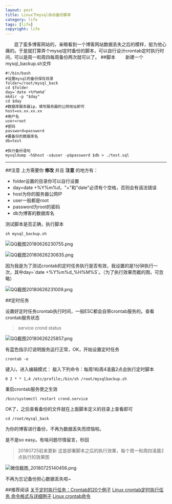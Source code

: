 ```yaml
---
layout: post
title: Linux下mysql自动备份脚本
category: life
tags: [life]
copyright: life
---
```


&nbsp;&nbsp;&nbsp;&nbsp;&nbsp;&nbsp;&nbsp;逛了蛮多博客网站的，亲眼看到一个博客网站数据丢失之后的模样，挺为他心痛的。于是就打算弄个mysql定时备份的脚本，可以自行设计crontab定时执行时间，可以是周一和周四每周备份两次就可以了。
##脚本
&nbsp;&nbsp;&nbsp;&nbsp;&nbsp;&nbsp;&nbsp;新建一个mysql_backup.sh文件

```
#!/bin/bash
#设置mysql的备份保存目录
folder=/root/mysql_back
cd $folder
day=`date +%Y%m%d`
mkdir -p "$day"
cd $day
#数据库服务器ip，填写服务器的公网地址即可
host=xx.xx.xx.xx
#用户名
user=root
#密码
password=password
#要备份的数据库名
db=test

#执行备份语句
mysqldump -h$host -u$user -p$password $db > ./test.sql
```
***
##注意
上方需要你 **修改** 并且 **注意** 的地方有：
 - folder设置的目录你可以自行设置
 - day=date +%Y%m%d，"+"和"date"必须有个空格，否则会有语法错误
 - host为你的服务器公网IP
 - user一般都是root
 - password为root的密码
 - db为博客的数据库名

测试脚本是否正确，执行脚本
```
sh mysql_backup.sh
```

![QQ截图20180626230755.png][1]
 
![QQ截图20180626230835.png][2]

因为我是为了测试crontab的定时任务执行是否有效，我设置的是1分钟执行一次，其中day=\`date +%Y%m%d_%H%M%S\`。（为了执行效果而截的图，可忽略）

![QQ截图20180626231009.png][3]

##定时任务

设置好定时任务crontab执行时间，一般ESC都会自带crontab服务的。查看crontab服务状态

>service crond status

![QQ截图20180626225857.png][4]

有蓝色指示灯说明服务运行正常，OK，开始设置定时任务
```
crontab -e
```
键入i，进入编辑模式：
敲入下列命令：每周1和周4凌晨2点会执行定时脚本
```
0 2 * * 1,4 /etc/profile;/bin/sh /root/mysqlbackup.sh
```
重启crontab服务使之生效
```
/bin/systemctl restart crond.service
```
OK了，之后查看备份的文件就在上面脚本定义的目录上查看即可
```
cd /root/mysql_back
```
为你的博客进行备份，不再为数据丢失而烦恼啦。

是不是so easy。有啥问题尽情留言，秒回

>20180725前来更新
这是部署脚本之后的执行效果，每个周一和周四凌晨2点执行的效果图

![微信截图_20180725140456.png][5]

不再为忘记备份担心数据丢失啦~

##推荐阅读
[关于定时执行任务：Crontab的20个例子][6]
[Linux crontab定时执行任务 命令格式与详细例子][7]
[Linux crontab命令][8]


  [1]: https://niaobulashi.com/usr/uploads/2018/06/1464004124.png
  [2]: https://niaobulashi.com/usr/uploads/2018/06/2870057410.png
  [3]: https://niaobulashi.com/usr/uploads/2018/06/2495043674.png
  [4]: https://niaobulashi.com/usr/uploads/2018/06/4180787049.png
  [5]: https://niaobulashi.com/usr/uploads/2018/07/1640153408.png
  [6]: https://www.jianshu.com/p/d93e2b177814
  [7]: https://www.jb51.net/LINUXjishu/19905.html
  [8]: http://www.runoob.com/linux/linux-comm-crontab.html